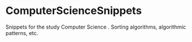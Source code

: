 ComputerScienceSnippets
=======================

Snippets for the study Computer Science . Sorting algorithms, algorithmic patterns, etc.
